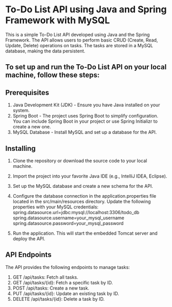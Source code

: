 # To-Do List API using Java and Spring Framework with MySQL

This is a simple To-Do List API developed using Java and the Spring Framework. The API allows users to perform basic CRUD (Create, Read, Update, Delete) operations on tasks. The tasks are stored in a MySQL database, making the data persistent.

## To set up and run the To-Do List API on your local machine, follow these steps:

## Prerequisites

1. Java Development Kit (JDK) - Ensure you have Java installed on your system.
2. Spring Boot - The project uses Spring Boot to simplify configuration. You can include Spring Boot in your project or use Spring Initializr to create a new one.
3. MySQL Database - Install MySQL and set up a database for the API.

## Installing
  1. Clone the repository or download the source code to your local machine.

  2. Import the project into your favorite Java IDE (e.g., IntelliJ IDEA, Eclipse).

  3. Set up the MySQL database and create a new schema for the API.
     
  5. Configure the database connection in the application.properties file located in the src/main/resources directory. Update the following properties with your MySQL credentials:
       spring.datasource.url=jdbc:mysql://localhost:3306/todo_db
      spring.datasource.username=your_mysql_username
      spring.datasource.password=your_mysql_password

   6. Run the application. This will start the embedded Tomcat server and deploy the API.

## API Endpoints

The API provides the following endpoints to manage tasks:

1. GET /api/tasks: Fetch all tasks.
2. GET /api/tasks/{id}: Fetch a specific task by ID.
3. POST /api/tasks: Create a new task.
4. PUT /api/tasks/{id}: Update an existing task by ID.
5. DELETE /api/tasks/{id}: Delete a task by ID.


